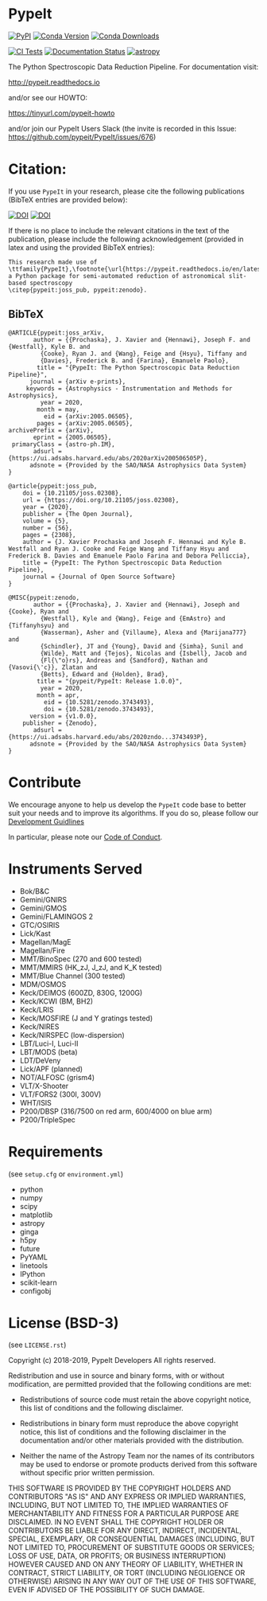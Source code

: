 # PypeIt
[![PyPI](https://img.shields.io/pypi/v/pypeit?label=PyPI&logo=pypi&logoColor=white)](https://pypi.org/project/pypeit/)
[![Conda Version](https://img.shields.io/conda/vn/conda-forge/pypeit?label=conda%20version)](https://anaconda.org/conda-forge/pypeit)
[![Conda Downloads](https://img.shields.io/conda/dn/conda-forge/pypeit?label=conda%20downloads)](https://anaconda.org/conda-forge/pypeit)

[![CI Tests](https://github.com/pypeit/PypeIt/workflows/CI%20Tests/badge.svg)](https://github.com/pypeit/PypeIt/actions?query=workflow%3A"CI+Tests")
[![Documentation Status](https://readthedocs.org/projects/pypeit/badge/?version=latest)](https://pypeit.readthedocs.io/en/latest/?badge=latest)
[![astropy](http://img.shields.io/badge/powered%20by-AstroPy-orange.svg?style=flat)](http://www.astropy.org/)

The Python Spectroscopic Data Reduction Pipeline.  For
documentation visit:

http://pypeit.readthedocs.io

and/or see our HOWTO:

https://tinyurl.com/pypeit-howto

and/or join our PypeIt Users Slack
(the invite is recorded in this Issue:
https://github.com/pypeit/PypeIt/issues/676)

# Citation:

If you use ``PypeIt`` in your research, please cite the following
publications (BibTeX entries are provided below):

[![DOI](https://joss.theoj.org/papers/10.21105/joss.02308/status.svg)](https://doi.org/10.21105/joss.02308)
[![DOI](https://zenodo.org/badge/DOI/10.5281/zenodo.3743493.svg)](https://doi.org/10.5281/zenodo.3743493)

If there is no place to include the relevant citations in the text of
the publication, please include the following acknowledgement
(provided in latex and using the provided BibTeX entries):

    This research made use of \ttfamily{PypeIt},\footnote{\url{https://pypeit.readthedocs.io/en/latest/}}
    a Python package for semi-automated reduction of astronomical slit-based spectroscopy
    \citep{pypeit:joss_pub, pypeit:zenodo}.

## BibTeX

    @ARTICLE{pypeit:joss_arXiv,
           author = {{Prochaska}, J. Xavier and {Hennawi}, Joseph F. and {Westfall}, Kyle B. and
             {Cooke}, Ryan J. and {Wang}, Feige and {Hsyu}, Tiffany and
             {Davies}, Frederick B. and {Farina}, Emanuele Paolo},
            title = "{PypeIt: The Python Spectroscopic Data Reduction Pipeline}",
          journal = {arXiv e-prints},
         keywords = {Astrophysics - Instrumentation and Methods for Astrophysics},
             year = 2020,
            month = may,
              eid = {arXiv:2005.06505},
            pages = {arXiv:2005.06505},
    archivePrefix = {arXiv},
           eprint = {2005.06505},
     primaryClass = {astro-ph.IM},
           adsurl = {https://ui.adsabs.harvard.edu/abs/2020arXiv200506505P},
          adsnote = {Provided by the SAO/NASA Astrophysics Data System}
    }

    @article{pypeit:joss_pub,
        doi = {10.21105/joss.02308},
        url = {https://doi.org/10.21105/joss.02308},
        year = {2020},
        publisher = {The Open Journal},
        volume = {5},
        number = {56},
        pages = {2308},
        author = {J. Xavier Prochaska and Joseph F. Hennawi and Kyle B. Westfall and Ryan J. Cooke and Feige Wang and Tiffany Hsyu and Frederick B. Davies and Emanuele Paolo Farina and Debora Pelliccia},
        title = {PypeIt: The Python Spectroscopic Data Reduction Pipeline},
        journal = {Journal of Open Source Software}
    }

    @MISC{pypeit:zenodo,
           author = {{Prochaska}, J. Xavier and {Hennawi}, Joseph and {Cooke}, Ryan and
             {Westfall}, Kyle and {Wang}, Feige and {EmAstro} and {Tiffanyhsyu} and
             {Wasserman}, Asher and {Villaume}, Alexa and {Marijana777} and
             {Schindler}, JT and {Young}, David and {Simha}, Sunil and
             {Wilde}, Matt and {Tejos}, Nicolas and {Isbell}, Jacob and
             {Fl{\"o}rs}, Andreas and {Sandford}, Nathan and {Vasovi{\'c}}, Zlatan and
             {Betts}, Edward and {Holden}, Brad},
            title = "{pypeit/PypeIt: Release 1.0.0}",
             year = 2020,
            month = apr,
              eid = {10.5281/zenodo.3743493},
              doi = {10.5281/zenodo.3743493},
          version = {v1.0.0},
        publisher = {Zenodo},
           adsurl = {https://ui.adsabs.harvard.edu/abs/2020zndo...3743493P},
          adsnote = {Provided by the SAO/NASA Astrophysics Data System}
    }

# Contribute

We encourage anyone to help us develop the `PypeIt` code base to better
suit your needs and to improve its algorithms. If you do so, please
follow our [Development
Guidlines](https://pypeit.readthedocs.io/en/latest/development.html)

In particular, please note our [Code of
Conduct](https://pypeit.readthedocs.io/en/latest/codeconduct.html).


# Instruments Served
* Bok/B&C
* Gemini/GNIRS
* Gemini/GMOS
* Gemini/FLAMINGOS 2
* GTC/OSIRIS
* Lick/Kast
* Magellan/MagE
* Magellan/Fire
* MMT/BinoSpec (270 and 600 tested)
* MMT/MMIRS (HK_zJ, J_zJ, and K_K tested)
* MMT/Blue Channel (300 tested)
* MDM/OSMOS
* Keck/DEIMOS (600ZD, 830G, 1200G)
* Keck/KCWI (BM, BH2)
* Keck/LRIS
* Keck/MOSFIRE  (J and Y gratings tested)
* Keck/NIRES
* Keck/NIRSPEC (low-dispersion)
* LBT/Luci-I, Luci-II
* LBT/MODS (beta)
* LDT/DeVeny
* Lick/APF (planned)
* NOT/ALFOSC (grism4)
* VLT/X-Shooter
* VLT/FORS2  (300I, 300V)
* WHT/ISIS
* P200/DBSP (316/7500 on red arm, 600/4000 on blue arm)
* P200/TripleSpec

# Requirements

(see `setup.cfg` or `environment.yml`)

* python
* numpy
* scipy
* matplotlib
* astropy
* ginga
* h5py
* future
* PyYAML
* linetools
* IPython
* scikit-learn
* configobj


# License (BSD-3)

(see `LICENSE.rst`)

Copyright (c) 2018-2019, PypeIt Developers All rights reserved.

Redistribution and use in source and binary forms, with or without
modification, are permitted provided that the following conditions are
met:

 - Redistributions of source code must retain the above copyright
   notice, this list of conditions and the following disclaimer.

 - Redistributions in binary form must reproduce the above copyright
   notice, this list of conditions and the following disclaimer in the
   documentation and/or other materials provided with the distribution.

 - Neither the name of the Astropy Team nor the names of its
   contributors may be used to endorse or promote products derived from
   this software without specific prior written permission.

THIS SOFTWARE IS PROVIDED BY THE COPYRIGHT HOLDERS AND CONTRIBUTORS "AS
IS" AND ANY EXPRESS OR IMPLIED WARRANTIES, INCLUDING, BUT NOT LIMITED
TO, THE IMPLIED WARRANTIES OF MERCHANTABILITY AND FITNESS FOR A
PARTICULAR PURPOSE ARE DISCLAIMED. IN NO EVENT SHALL THE COPYRIGHT
HOLDER OR CONTRIBUTORS BE LIABLE FOR ANY DIRECT, INDIRECT, INCIDENTAL,
SPECIAL, EXEMPLARY, OR CONSEQUENTIAL DAMAGES (INCLUDING, BUT NOT LIMITED
TO, PROCUREMENT OF SUBSTITUTE GOODS OR SERVICES; LOSS OF USE, DATA, OR
PROFITS; OR BUSINESS INTERRUPTION) HOWEVER CAUSED AND ON ANY THEORY OF
LIABILITY, WHETHER IN CONTRACT, STRICT LIABILITY, OR TORT (INCLUDING
NEGLIGENCE OR OTHERWISE) ARISING IN ANY WAY OUT OF THE USE OF THIS
SOFTWARE, EVEN IF ADVISED OF THE POSSIBILITY OF SUCH DAMAGE.
